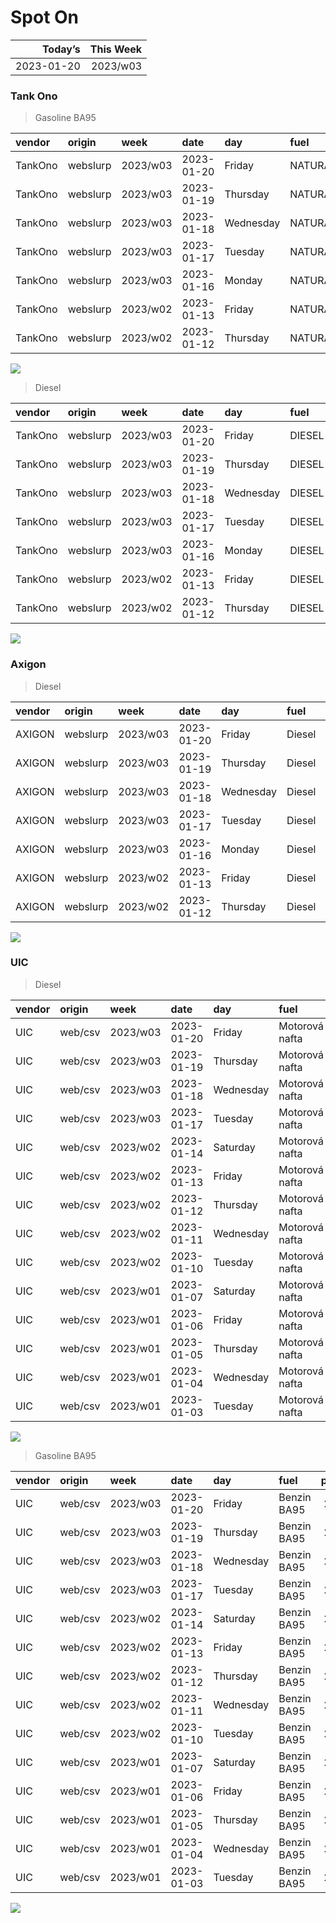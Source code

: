 Spot On
================

|    Today’s | This Week |
|-----------:|----------:|
| 2023-01-20 |  2023/w03 |

### Tank Ono

> Gasoline BA95

| vendor  | origin   | week     | date       | day       | fuel      | price | PriceVAT |
|:--------|:---------|:---------|:-----------|:----------|:----------|------:|---------:|
| TankOno | webslurp | 2023/w03 | 2023-01-20 | Friday    | NATURAL95 | 29.34 |     35.5 |
| TankOno | webslurp | 2023/w03 | 2023-01-19 | Thursday  | NATURAL95 | 28.84 |     34.9 |
| TankOno | webslurp | 2023/w03 | 2023-01-18 | Wednesday | NATURAL95 | 28.84 |     34.9 |
| TankOno | webslurp | 2023/w03 | 2023-01-17 | Tuesday   | NATURAL95 | 28.84 |     34.9 |
| TankOno | webslurp | 2023/w03 | 2023-01-16 | Monday    | NATURAL95 | 28.84 |     34.9 |
| TankOno | webslurp | 2023/w02 | 2023-01-13 | Friday    | NATURAL95 | 28.84 |     34.9 |
| TankOno | webslurp | 2023/w02 | 2023-01-12 | Thursday  | NATURAL95 | 28.84 |     34.9 |

<img src="SpotOn_files/figure-gfm/tono-ba95-1.png" style="display: block; margin: auto auto auto 0;" />

> Diesel

| vendor  | origin   | week     | date       | day       | fuel   | price | PriceVAT |
|:--------|:---------|:---------|:-----------|:----------|:-------|------:|---------:|
| TankOno | webslurp | 2023/w03 | 2023-01-20 | Friday    | DIESEL | 29.67 |     35.9 |
| TankOno | webslurp | 2023/w03 | 2023-01-19 | Thursday  | DIESEL | 29.67 |     35.9 |
| TankOno | webslurp | 2023/w03 | 2023-01-18 | Wednesday | DIESEL | 29.67 |     35.9 |
| TankOno | webslurp | 2023/w03 | 2023-01-17 | Tuesday   | DIESEL | 29.67 |     35.9 |
| TankOno | webslurp | 2023/w03 | 2023-01-16 | Monday    | DIESEL | 29.67 |     35.9 |
| TankOno | webslurp | 2023/w02 | 2023-01-13 | Friday    | DIESEL | 29.67 |     35.9 |
| TankOno | webslurp | 2023/w02 | 2023-01-12 | Thursday  | DIESEL | 29.67 |     35.9 |

<img src="SpotOn_files/figure-gfm/tono-diesel-1.png" style="display: block; margin: auto auto auto 0;" />

### Axigon

> Diesel

| vendor | origin   | week     | date       | day       | fuel   | price | PriceVAT |
|:-------|:---------|:---------|:-----------|:----------|:-------|------:|---------:|
| AXIGON | webslurp | 2023/w03 | 2023-01-20 | Friday    | Diesel |  30.8 |     37.3 |
| AXIGON | webslurp | 2023/w03 | 2023-01-19 | Thursday  | Diesel |  30.8 |     37.3 |
| AXIGON | webslurp | 2023/w03 | 2023-01-18 | Wednesday | Diesel |  30.8 |     37.3 |
| AXIGON | webslurp | 2023/w03 | 2023-01-17 | Tuesday   | Diesel |  30.8 |     37.3 |
| AXIGON | webslurp | 2023/w03 | 2023-01-16 | Monday    | Diesel |  30.6 |     37.0 |
| AXIGON | webslurp | 2023/w02 | 2023-01-13 | Friday    | Diesel |  30.6 |     37.0 |
| AXIGON | webslurp | 2023/w02 | 2023-01-12 | Thursday  | Diesel |  30.6 |     37.0 |

<img src="SpotOn_files/figure-gfm/axigon-diesel-1.png" style="display: block; margin: auto auto auto 0;" />

### UIC

> Diesel

| vendor | origin  | week     | date       | day       | fuel           | price | priceVAT |
|:-------|:--------|:---------|:-----------|:----------|:---------------|------:|---------:|
| UIC    | web/csv | 2023/w03 | 2023-01-20 | Friday    | Motorová nafta |  29.7 |     35.9 |
| UIC    | web/csv | 2023/w03 | 2023-01-19 | Thursday  | Motorová nafta |  29.6 |     35.8 |
| UIC    | web/csv | 2023/w03 | 2023-01-18 | Wednesday | Motorová nafta |  29.4 |     35.6 |
| UIC    | web/csv | 2023/w03 | 2023-01-17 | Tuesday   | Motorová nafta |  29.4 |     35.6 |
| UIC    | web/csv | 2023/w02 | 2023-01-14 | Saturday  | Motorová nafta |  29.5 |     35.7 |
| UIC    | web/csv | 2023/w02 | 2023-01-13 | Friday    | Motorová nafta |  29.3 |     35.5 |
| UIC    | web/csv | 2023/w02 | 2023-01-12 | Thursday  | Motorová nafta |  29.1 |     35.2 |
| UIC    | web/csv | 2023/w02 | 2023-01-11 | Wednesday | Motorová nafta |  29.0 |     35.1 |
| UIC    | web/csv | 2023/w02 | 2023-01-10 | Tuesday   | Motorová nafta |  29.0 |     35.1 |
| UIC    | web/csv | 2023/w01 | 2023-01-07 | Saturday  | Motorová nafta |  29.2 |     35.3 |
| UIC    | web/csv | 2023/w01 | 2023-01-06 | Friday    | Motorová nafta |  28.9 |     35.0 |
| UIC    | web/csv | 2023/w01 | 2023-01-05 | Thursday  | Motorová nafta |  29.4 |     35.6 |
| UIC    | web/csv | 2023/w01 | 2023-01-04 | Wednesday | Motorová nafta |  29.8 |     36.1 |
| UIC    | web/csv | 2023/w01 | 2023-01-03 | Tuesday   | Motorová nafta |  29.9 |     36.2 |

<img src="SpotOn_files/figure-gfm/uic-diesel-1.png" style="display: block; margin: auto auto auto 0;" />

> Gasoline BA95

| vendor | origin  | week     | date       | day       | fuel        | price | priceVAT |
|:-------|:--------|:---------|:-----------|:----------|:------------|------:|---------:|
| UIC    | web/csv | 2023/w03 | 2023-01-20 | Friday    | Benzin BA95 |  29.9 |     36.2 |
| UIC    | web/csv | 2023/w03 | 2023-01-19 | Thursday  | Benzin BA95 |  29.7 |     35.9 |
| UIC    | web/csv | 2023/w03 | 2023-01-18 | Wednesday | Benzin BA95 |  29.7 |     35.9 |
| UIC    | web/csv | 2023/w03 | 2023-01-17 | Tuesday   | Benzin BA95 |  29.4 |     35.6 |
| UIC    | web/csv | 2023/w02 | 2023-01-14 | Saturday  | Benzin BA95 |  28.9 |     35.0 |
| UIC    | web/csv | 2023/w02 | 2023-01-13 | Friday    | Benzin BA95 |  29.3 |     35.5 |
| UIC    | web/csv | 2023/w02 | 2023-01-12 | Thursday  | Benzin BA95 |  28.7 |     34.7 |
| UIC    | web/csv | 2023/w02 | 2023-01-11 | Wednesday | Benzin BA95 |  28.5 |     34.5 |
| UIC    | web/csv | 2023/w02 | 2023-01-10 | Tuesday   | Benzin BA95 |  28.6 |     34.6 |
| UIC    | web/csv | 2023/w01 | 2023-01-07 | Saturday  | Benzin BA95 |  28.7 |     34.7 |
| UIC    | web/csv | 2023/w01 | 2023-01-06 | Friday    | Benzin BA95 |  28.8 |     34.8 |
| UIC    | web/csv | 2023/w01 | 2023-01-05 | Thursday  | Benzin BA95 |  28.8 |     34.8 |
| UIC    | web/csv | 2023/w01 | 2023-01-04 | Wednesday | Benzin BA95 |  29.1 |     35.2 |
| UIC    | web/csv | 2023/w01 | 2023-01-03 | Tuesday   | Benzin BA95 |  29.1 |     35.2 |

<img src="SpotOn_files/figure-gfm/uic-ba95-1.png" style="display: block; margin: auto auto auto 0;" />
